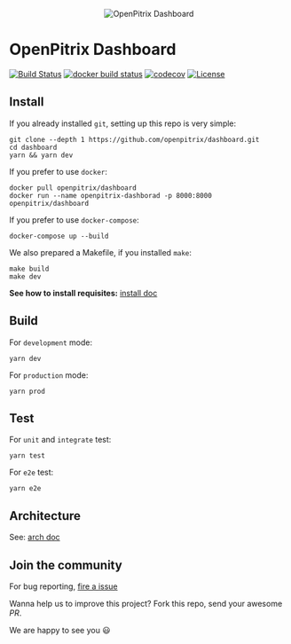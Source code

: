 <p align="center"><img src="https://raw.githubusercontent.com/openpitrix/openpitrix/master/docs/images/logo.png" alt="OpenPitrix Dashboard"></p>

# OpenPitrix Dashboard

[![Build Status](https://travis-ci.org/openpitrix/dashboard.svg)](https://travis-ci.org/openpitrix/dashboard)
[![docker build status](https://img.shields.io/docker/build/openpitrix/dashboard.svg)](https://cloud.docker.com/swarm/openpitrix/repository/docker/openpitrix/dashboard/builds)
[![codecov](https://codecov.io/gh/openpitrix/dashboard/branch/master/graph/badge.svg)](https://codecov.io/gh/openpitrix/dashboard)
[![License](http://img.shields.io/badge/license-apache%20v2-blue.svg)](./LICENSE)

## Install

If you already installed `git`, setting up this repo is very simple:

```shell
git clone --depth 1 https://github.com/openpitrix/dashboard.git
cd dashboard
yarn && yarn dev
```

If you prefer to use `docker`:

```shell
docker pull openpitrix/dashboard
docker run --name openpitrix-dashborad -p 8000:8000 openpitrix/dashboard
```

If you prefer to use `docker-compose`:

```shell
docker-compose up --build
```

We also prepared a Makefile, if you installed `make`:

```shell
make build
make dev
```

**See how to install requisites:** [install doc](./docs/install.md)

## Build

For `development` mode:

```shell
yarn dev
```

For `production` mode:

```shell
yarn prod
```

## Test

For `unit` and `integrate` test:

```shell
yarn test
```

For `e2e` test:

```shell
yarn e2e
```

## Architecture

See: [arch doc](./docs/arch.md)

## Join the community

For bug reporting, [fire a issue](https://github.com/openpitrix/dashboard/issues/new)

Wanna help us to improve this project? Fork this repo, send your awesome _PR_.

We are happy to see you :smiley:
